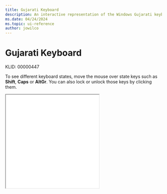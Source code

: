 ```yaml
---
title: Gujarati Keyboard
description: An interactive representation of the Windows Gujarati keyboard. To see different keyboard states, click or move the mouse over the state keys.
ms.date: 04/24/2024
ms.topic: ui-reference
author: jowilco
---
```


# Gujarati Keyboard

KLID: 00000447

To see different keyboard states, move the mouse over state keys such as **Shift**, **Caps** or **AltGr**. You can also lock or unlock those keys by clicking them.

<iframe src="kbdinguj.html" height="300"></iframe>

